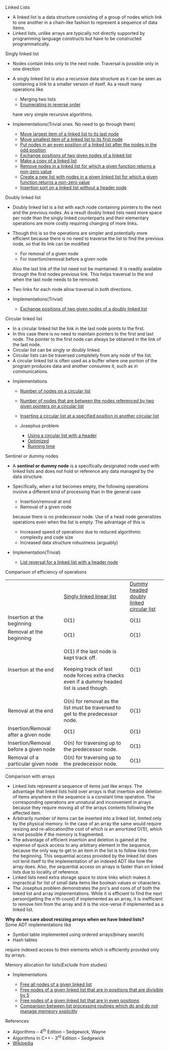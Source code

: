 Linked Lists

- A linked list is a data structure consisting of a group of nodes which
  link to one another in a chain-like fashion to represent a sequence of
  data items.
- Linked lists, unlike arrays are typically not directly supported by
  programming language constructs but have to be constructed
  programmatically.

Singly linked list

- Nodes contain links only to the next node. Traversal is possible only
  in one direction

- A singly linked list is also a recursive data structure as it can be
  seen as containing a link to a smaller version of itself. As a result
  many operations like

  - Merging two lists
  - [Enumerating in reverse
    order](Eclipse%20C++%20Workspace/ReverseListRecursive/ReveresListRecursive.cpp)

  have very simple recursive algorithms.

- Implementations(Trivial ones. No need to go through them)

  - [Move largest item of a linked list to its last
    node](Eclipse%20C++%20Workspace/3.33%20-%20Largest%20last/largestLast.cpp)
  - [Move smallest item of a linked list to its first
    node](../../.local/share/Trash/files/Programming,%20Data%20Structures%20and%20Algorithms/Algorithms%20in%20C++,%20Parts%201-4~%20Fundamentals,%20Data%20Structure,%20Sorting,%20Searching%20-%203rd%20Edition%20-%20Sedgewick/Exercises/3.34/smallestFirst.cpp)
  - [Put nodes in an even position of a linked list after the nodes in
    the odd
    position](../../.local/share/Trash/files/Programming,%20Data%20Structures%20and%20Algorithms/Algorithms%20in%20C++,%20Parts%201-4~%20Fundamentals,%20Data%20Structure,%20Sorting,%20Searching%20-%203rd%20Edition%20-%20Sedgewick/Exercises/3.35/rearrange.cpp)
  - [Exchange positions of two given nodes of a linked
    list](../../.local/share/Trash/files/Programming,%20Data%20Structures%20and%20Algorithms/Algorithms%20in%20C++,%20Parts%201-4~%20Fundamentals,%20Data%20Structure,%20Sorting,%20Searching%20-%203rd%20Edition%20-%20Sedgewick/Exercises/3.36/swap.cpp)
  - [Make a copy of a linked
    list](../../.local/share/Trash/files/Programming,%20Data%20Structures%20and%20Algorithms/Algorithms%20in%20C++,%20Parts%201-4~%20Fundamentals,%20Data%20Structure,%20Sorting,%20Searching%20-%203rd%20Edition%20-%20Sedgewick/Exercises/3.37/copyList.cpp)
  - [Remove nodes in a linked list for which a given function returns a
    non-zero
    value](../../.local/share/Trash/files/Programming,%20Data%20Structures%20and%20Algorithms/Algorithms%20in%20C++,%20Parts%201-4~%20Fundamentals,%20Data%20Structure,%20Sorting,%20Searching%20-%203rd%20Edition%20-%20Sedgewick/Exercises/3.38/conditionalDelete.cpp)
  - [Create a new list with
    ](../../.local/share/Trash/files/Programming,%20Data%20Structures%20and%20Algorithms/Algorithms%20in%20C++,%20Parts%201-4~%20Fundamentals,%20Data%20Structure,%20Sorting,%20Searching%20-%203rd%20Edition%20-%20Sedgewick/Exercises/3.39/conditionalDeleteCreate.cpp)[nodes
    in a
    ](../../.local/share/Trash/files/Programming,%20Data%20Structures%20and%20Algorithms/Algorithms%20in%20C++,%20Parts%201-4~%20Fundamentals,%20Data%20Structure,%20Sorting,%20Searching%20-%203rd%20Edition%20-%20Sedgewick/Exercises/3.39/conditionalDeleteCreate.cpp)[given
    ](../../.local/share/Trash/files/Programming,%20Data%20Structures%20and%20Algorithms/Algorithms%20in%20C++,%20Parts%201-4~%20Fundamentals,%20Data%20Structure,%20Sorting,%20Searching%20-%203rd%20Edition%20-%20Sedgewick/Exercises/3.39/conditionalDeleteCreate.cpp)[linked
    list for which a given function returns a non-zero
    value](../../.local/share/Trash/files/Programming,%20Data%20Structures%20and%20Algorithms/Algorithms%20in%20C++,%20Parts%201-4~%20Fundamentals,%20Data%20Structure,%20Sorting,%20Searching%20-%203rd%20Edition%20-%20Sedgewick/Exercises/3.39/conditionalDeleteCreate.cpp)
  - [Insertion sort on a linked list without a header
    node](../../.local/share/Trash/files/Programming,%20Data%20Structures%20and%20Algorithms/Algorithms%20in%20C++,%20Parts%201-4~%20Fundamentals,%20Data%20Structure,%20Sorting,%20Searching%20-%203rd%20Edition%20-%20Sedgewick/Exercises/3.41/insertionSort.cpp)

Doubly linked list

- Doubly linked list is a list with each node containing pointers to the
  next and the previous nodes. As a result doubly linked lists need more
  space per node than the singly linked counterparts and their
  elementary operations are more costly requiring changing of more
  links.

- Though this is so the operations are simpler and potentially more
  efficient because there is no need to traverse the list to find the
  previous node, so that its link can be modified

  - For removal of a given node
  - For insertion/removal before a given node

  Also the last link of the list need not be maintained. It is readily
  available through the first nodes previous link. This helps traversal
  to the end when the last node needs to be removed.

- Two links for each node allow traversal in both directions.

- Implementations(Trivial)

  - [Exchange positions of two given nodes of a
    ](../../.local/share/Trash/files/Programming,%20Data%20Structures%20and%20Algorithms/Algorithms%20in%20C++,%20Parts%201-4~%20Fundamentals,%20Data%20Structure,%20Sorting,%20Searching%20-%203rd%20Edition%20-%20Sedgewick/Exercises/3.43/swap.cpp)[doubly
    ](../../.local/share/Trash/files/Programming,%20Data%20Structures%20and%20Algorithms/Algorithms%20in%20C++,%20Parts%201-4~%20Fundamentals,%20Data%20Structure,%20Sorting,%20Searching%20-%203rd%20Edition%20-%20Sedgewick/Exercises/3.43/swap.cpp)[linked
    list](../../.local/share/Trash/files/Programming,%20Data%20Structures%20and%20Algorithms/Algorithms%20in%20C++,%20Parts%201-4~%20Fundamentals,%20Data%20Structure,%20Sorting,%20Searching%20-%203rd%20Edition%20-%20Sedgewick/Exercises/3.43/swap.cpp)

Circular linked list

- In a circular linked list the link in the last node points to the
  first.
- In this case there is no need to maintain pointers to the first and
  last node. The pointer to the first node can always be obtained in the
  link of the last node.
- Circular list can be singly or doubly linked.
- Circular lists can be traversed completely from any node of the list.
- A circular linked list is often used as a buffer where one portion of
  the program produces data and another consumes it, such as in
  communications.

<!-- -->

- Implementations

  - [Number of nodes on a circular
    list](../../.local/share/Trash/files/Programming,%20Data%20Structures%20and%20Algorithms/Algorithms%20in%20C++,%20Parts%201-4~%20Fundamentals,%20Data%20Structure,%20Sorting,%20Searching%20-%203rd%20Edition%20-%20Sedgewick/Exercises/3.23/count.cpp)

  - [Number of nodes that are between the nodes referenced by two given
    pointers on a circular
    list](../../.local/share/Trash/files/Programming,%20Data%20Structures%20and%20Algorithms/Algorithms%20in%20C++,%20Parts%201-4~%20Fundamentals,%20Data%20Structure,%20Sorting,%20Searching%20-%203rd%20Edition%20-%20Sedgewick/Exercises/3.24/count.cpp)

  - [Inserting a circular list at a specified position in another
    circular
    list](../../.local/share/Trash/files/Programming,%20Data%20Structures%20and%20Algorithms/Algorithms%20in%20C++,%20Parts%201-4~%20Fundamentals,%20Data%20Structure,%20Sorting,%20Searching%20-%203rd%20Edition%20-%20Sedgewick/Exercises/3.25/merge.cpp)

  - Josephus problem

    - [Using a circular list with a header](src/3.42-josephus.cpp)
    - [Optimized](src/3.27.cpp)
    - [Running
      time](../../.local/share/Trash/files/Programming,%20Data%20Structures%20and%20Algorithms/Algorithms%20in%20C++,%20Parts%201-4~%20Fundamentals,%20Data%20Structure,%20Sorting,%20Searching%20-%203rd%20Edition%20-%20Sedgewick/Exercises/3.28/3.28.cpp)

[](../../.local/share/Trash/files/Programming,%20Data%20Structures%20and%20Algorithms/Algorithms%20in%20C++,%20Parts%201-4~%20Fundamentals,%20Data%20Structure,%20Sorting,%20Searching%20-%203rd%20Edition%20-%20Sedgewick/Exercises/3.33/largestLast.cpp)

Sentinel or dummy nodes

- A **sentinel or dummy node** is a specifically designated node used
  with linked lists and does not hold or reference any data managed by
  the data structure.

- Specifically, when a list becomes empty, the following operations
  involve a different kind of processing than in the general case

  - Insertion/removal at end
  - Removal of a given node

  because there is no predecessor node. Use of a head node generalizes
  operations even when the list is empty. The advantage of this is

  - Increased speed of operations due to reduced algorithmic complexity
    and code size
  - Increased data structure robustness (arguably)

- Implementation(Trivial)

  - [List reversal for a linked list with a header
    node](../../.local/share/Trash/files/Programming,%20Data%20Structures%20and%20Algorithms/Algorithms%20in%20C++,%20Parts%201-4~%20Fundamentals,%20Data%20Structure,%20Sorting,%20Searching%20-%203rd%20Edition%20-%20Sedgewick/Exercises/3.40/reverse.cpp)

Comparison of efficiency of operations

<table>
<tbody>
<tr class="odd">
<td></td>
<td><a
href="Eclipse%20Java%20WorkSpace/Elementary%20Data%20Structures/Linked%20List/SinglyLinkedLinearList.java">Singly
linked </a><a
href="Eclipse%20Java%20WorkSpace/Elementary%20Data%20Structures/Linked%20List/SinglyLinkedLinearList.java">linear
</a><a
href="Eclipse%20Java%20WorkSpace/Elementary%20Data%20Structures/Linked%20List/SinglyLinkedLinearList.java">list</a></td>
<td><a
href="Eclipse%20Java%20WorkSpace/Elementary%20Data%20Structures/Linked%20List/DummyHeadedDoublyLinkedCircularList.java">Dummy
headed d</a><a
href="Eclipse%20Java%20WorkSpace/Elementary%20Data%20Structures/Linked%20List/DummyHeadedDoublyLinkedCircularList.java">oubly
linked </a><a
href="Eclipse%20Java%20WorkSpace/Elementary%20Data%20Structures/Linked%20List/DummyHeadedDoublyLinkedCircularList.java">circular
</a><a
href="Eclipse%20Java%20WorkSpace/Elementary%20Data%20Structures/Linked%20List/DummyHeadedDoublyLinkedCircularList.java">list</a></td>
</tr>
<tr class="even">
<td>Insertion at the beginning</td>
<td>O(1)</td>
<td>O(1)</td>
</tr>
<tr class="odd">
<td>Removal at the beginning</td>
<td>O(1)</td>
<td>O(1)</td>
</tr>
<tr class="even">
<td>Insertion at the end</td>
<td><p>O(1) if the last node is kept track off. </p>
<p>Keeping track of last node forces extra checks even if a dummy headed
list is used though.</p></td>
<td>O(1)</td>
</tr>
<tr class="odd">
<td>Removal at the end</td>
<td>O(n) for removal as the list must be traversed to get to the
predecessor node.</td>
<td>O(1)</td>
</tr>
<tr class="even">
<td>Insertion/Removal after a given node</td>
<td>O(1)</td>
<td>O(1)</td>
</tr>
<tr class="odd">
<td>Insertion/Removal before a given node</td>
<td>O(n) for traversing up to the predecessor node.</td>
<td>O(1)</td>
</tr>
<tr class="even">
<td>Removal of a particular given node</td>
<td>O(n) for traversing up to the predecessor node.</td>
<td>O(1)</td>
</tr>
</tbody>
</table>

Comparison with arrays

- Linked lists represent a sequence of items just like arrays. The
  advantage that linked lists hold over arrays is that insertion and
  deletion of items anywhere in the sequence is a constant time
  operation. The corresponding operations are unnatural and inconvenient
  in arrays because they require moving all of the arrays contents
  following the affected item.
- Arbitrarily number of items can be inserted into a linked list,
  limited only by the physical memory. In the case of an array the same
  would require resizing and re-allocation(the cost of which is an
  amortized O(1)), which is not possible if the memory is fragmented.
- The advantage of efficient insertion and deletion is gained at the
  expense of quick access to any arbitrary element in the sequence,
  because the only way to get to an item in the list is to follow links
  from the beginning. This sequential access provided by the linked list
  does not lend itself to the implementation of an indexed ADT like how
  the array does. Also, the sequential access on arrays is faster than
  on linked lists due to locality of reference.
- Linked lists need extra storage space to store links which makes it
  impractical for list of small data items like boolean values or
  characters.
- The Josephus problem demonstrates the pro's and cons of of both the
  linked list and array implementations. While it is efficient to find
  the next person(getting the n'th count) if implemented as an array, it
  is inefficient to remove him from the array and it is the vice-verse
  if implemented as a linked list.

**Why do we care about resizing arrays when we have linked lists?**  
Some ADT implementations like

- Symbol table implemented using ordered arrays(binary search)
- Hash tables

require indexed access to their elements which is efficiently provided
only by arrays.

Memory allocation for lists(Exclude from studies)

- Implementations

  - [Free all nodes of a given linked
    list](../../.local/share/Trash/files/Programming,%20Data%20Structures%20and%20Algorithms/Algorithms%20in%20C++,%20Parts%201-4~%20Fundamentals,%20Data%20Structure,%20Sorting,%20Searching%20-%203rd%20Edition%20-%20Sedgewick/Exercises/3.46/freeAll.cpp)
  - [Free nodes of a given linked list that are in positions that are
    divisible by
    5](../../.local/share/Trash/files/Programming,%20Data%20Structures%20and%20Algorithms/Algorithms%20in%20C++,%20Parts%201-4~%20Fundamentals,%20Data%20Structure,%20Sorting,%20Searching%20-%203rd%20Edition%20-%20Sedgewick/Exercises/3.47/freeEvery5th.cpp)
  - [Free nodes of a given linked list that are in even
    positions](../../.local/share/Trash/files/Programming,%20Data%20Structures%20and%20Algorithms/Algorithms%20in%20C++,%20Parts%201-4~%20Fundamentals,%20Data%20Structure,%20Sorting,%20Searching%20-%203rd%20Edition%20-%20Sedgewick/Exercises/3.48/freeEvery2nd.cpp)
  - [Comparison between list processing routines which do and do not
    manage memeory
    explicitly](../../.local/share/Trash/files/Programming,%20Data%20Structures%20and%20Algorithms/Algorithms%20in%20C++,%20Parts%201-4~%20Fundamentals,%20Data%20Structure,%20Sorting,%20Searching%20-%203rd%20Edition%20-%20Sedgewick/Exercises/3.50/3.50.sh)

References

- Algorithms – 4<sup>th</sup> Edition – Sedgewick, Wayne
- Algorithms in C++ - 3<sup>rd</sup> Edition – Sedgewick
- [Wikipedia](http://en.wikipedia.org/wiki/Linked_list)
